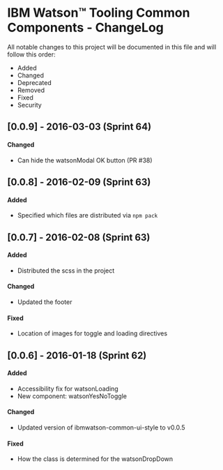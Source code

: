 # IBM Watson&trade; Tooling Common Components - ChangeLog
All notable changes to this project will be documented in this file and will follow this order:
* Added
* Changed
* Deprecated
* Removed
* Fixed
* Security

## [0.0.9] - 2016-03-03 (Sprint 64)
#### Changed
* Can hide the watsonModal OK button (PR #38)

## [0.0.8] - 2016-02-09 (Sprint 63)
#### Added
* Specified which files are distributed via `npm pack`

## [0.0.7] - 2016-02-08 (Sprint 63)
#### Added
* Distributed the scss in the project
#### Changed
* Updated the footer
#### Fixed
* Location of images for toggle and loading directives

## [0.0.6] - 2016-01-18 (Sprint 62)
#### Added
* Accessibility fix for watsonLoading
* New component: watsonYesNoToggle

#### Changed
* Updated version of ibmwatson-common-ui-style to v0.0.5

#### Fixed
* How the class is determined for the watsonDropDown
